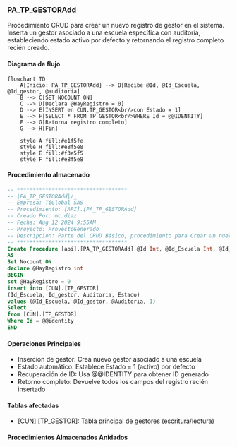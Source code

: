 ### PA_TP_GESTORAdd

Procedimiento CRUD para crear un nuevo registro de gestor en el sistema. Inserta un gestor asociado a una escuela específica con auditoría, estableciendo estado activo por defecto y retornando el registro completo recién creado.

#### Diagrama de flujo

```mermaid
flowchart TD
    A[Inicio: PA_TP_GESTORAdd] --> B[Recibe @Id, @Id_Escuela, @Id_gestor, @auditoria]
    B --> C[SET NOCOUNT ON]
    C --> D[Declara @HayRegistro = 0]
    D --> E[INSERT en CUN.TP_GESTOR<br/>con Estado = 1]
    E --> F[SELECT * FROM TP_GESTOR<br/>WHERE Id = @@IDENTITY]
    F --> G[Retorna registro completo]
    G --> H[Fin]
    
    style A fill:#e1f5fe
    style H fill:#e8f5e8
    style E fill:#f3e5f5
    style F fill:#e8f5e8
```
#### Procedimiento almacenado
```sql
-- ***********************************
-- |PA_TP_GESTORAdd|/_
-- Empresa: TiGlobal SAS
-- Procedimiento: [API].[PA_TP_GESTORAdd]
-- Creado Por: mc.diaz
-- Fecha: Aug 12 2024 9:55AM
-- Proyecto: ProyectoGenerado
-- Descripcion: Parte del CRUD Básico, procedimiento para Crear un nuevo registros
-- ***********************************
Create Procedure [api].[PA_TP_GESTORAdd] @Id Int, @Id_Escuela Int, @Id_gestor NVarChar(450), @auditoria VarChar(MAX)
AS
Set Nocount ON
declare @HayRegistro int
BEGIN
set @HayRegistro = 0
insert into [CUN].[TP_GESTOR]
(Id_Escuela, Id_gestor, Auditoria, Estado)
values (@Id_Escuela, @Id_gestor, @Auditoria, 1)
Select _
from [CUN].[TP_GESTOR]
Where Id = @@identity
END
```
#### Operaciones Principales

- Inserción de gestor: Crea nuevo gestor asociado a una escuela
- Estado automático: Establece Estado = 1 (activo) por defecto
- Recuperación de ID: Usa @@IDENTITY para obtener ID generado
- Retorno completo: Devuelve todos los campos del registro recién insertado

#### Tablas afectadas

- [CUN].[TP_GESTOR]: Tabla principal de gestores (escritura/lectura)

#### Procedimientos Almacenados Anidados